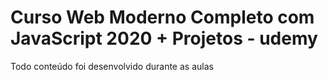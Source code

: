 # Curso Web Moderno Completo com JavaScript 2020 + Projetos - udemy

<p>Todo conteúdo foi desenvolvido durante as aulas</p>